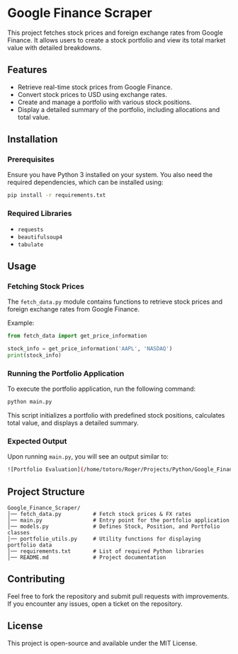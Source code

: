 # Google Finance Scraper

This project fetches stock prices and foreign exchange rates from Google Finance. It allows users to create a stock portfolio and view its total market value with detailed breakdowns.

## Features

- Retrieve real-time stock prices from Google Finance.
- Convert stock prices to USD using exchange rates.
- Create and manage a portfolio with various stock positions.
- Display a detailed summary of the portfolio, including allocations and total value.

## Installation

### Prerequisites

Ensure you have Python 3 installed on your system. You also need the required dependencies, which can be installed using:

```sh
pip install -r requirements.txt
```

### Required Libraries

- `requests`
- `beautifulsoup4`
- `tabulate`

## Usage

### Fetching Stock Prices

The `fetch_data.py` module contains functions to retrieve stock prices and foreign exchange rates from Google Finance.

Example:

```python
from fetch_data import get_price_information

stock_info = get_price_information('AAPL', 'NASDAQ')
print(stock_info)
```

### Running the Portfolio Application

To execute the portfolio application, run the following command:

```sh
python main.py
```

This script initializes a portfolio with predefined stock positions, calculates total value, and displays a detailed summary.

### Expected Output

Upon running `main.py`, you will see an output similar to:

```sh
![Portfolio Evaluation](/home/totoro/Roger/Projects/Python/Google_Finance_Portfolio_Evaluator/output.png)
```

## Project Structure

```
Google_Finance_Scraper/
│── fetch_data.py          # Fetch stock prices & FX rates
│── main.py                # Entry point for the portfolio application
│── models.py              # Defines Stock, Position, and Portfolio classes
│── portfolio_utils.py     # Utility functions for displaying portfolio data
│── requirements.txt       # List of required Python libraries
│── README.md              # Project documentation
```

## Contributing

Feel free to fork the repository and submit pull requests with improvements. If you encounter any issues, open a ticket on the repository.

## License

This project is open-source and available under the MIT License.
